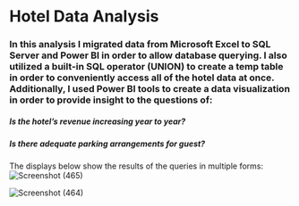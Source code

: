 # Hotel Data Analysis

### In this analysis I migrated data from Microsoft Excel to SQL Server and Power BI in order to allow database querying. I also utilized a built-in SQL operator (UNION) to create a temp table in order to conveniently access all of the hotel data at once. Additionally, I used Power BI tools to create a data visualization in order to provide insight to the questions of: 
##### Is the hotel’s revenue increasing year to year?
##### Is there adequate parking arrangements for guest?


The displays below show the results of the queries in multiple forms:
![Screenshot (465)](https://user-images.githubusercontent.com/79879124/236653140-36730c26-7738-4462-9516-3fdec3bf9dd4.png)

![Screenshot (464)](https://user-images.githubusercontent.com/79879124/236653143-46044ac8-ac97-4435-a258-d9f4106ffb98.png)
